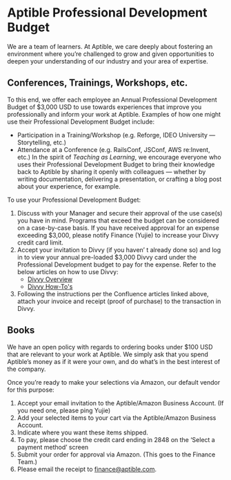 # Aptible Professional Development Budget

We are a team of learners. At Aptible, we care deeply about fostering an environment where you’re challenged to grow and given opportunities to deepen your understanding of our industry and your area of expertise.
## Conferences, Trainings, Workshops, etc.
To this end, we offer each employee an Annual Professional Development Budget of $3,000 USD to use towards experiences that improve you professionally and inform your work at 	Aptible. Examples of how one might use their Professional Development Budget include:
- Participation in a Training/Workshop (e.g. Reforge, IDEO University — Storytelling, etc.)
- Attendance at a Conference (e.g. RailsConf, JSConf, AWS re:Invent, etc.)
In the spirit of _Teaching as Learning_, we encourage everyone who uses their Professional Development Budget to bring their knowledge back to Aptible by sharing it openly with colleagues — whether by writing documentation, delivering a presentation, or crafting a blog post about your experience, for example.

To use your Professional Development Budget:
1. Discuss with your Manager and secure their approval of the use case(s) you have in mind. Programs that exceed the budget can be considered on a case-by-case basis. If you have received approval for an expense exceeding $3,000, please notify Finance (Yujie) to increase your Divvy credit card limit.
2. Accept your invitation to Divvy (if you haven’	t already done so) and log in to view your annual pre-loaded $3,000 Divvy card under the Professional Development budget to pay for the expense. Refer to the below articles on how to use Divvy:
    - [Divvy Overview](https://aptible.atlassian.net/wiki/spaces/FIN/pages/1082425347/Divvy)
    - [Divvy How-To's](https://aptible.atlassian.net/wiki/spaces/FIN/pages/1081966696/Divvy+How-To+s)
3. Following the instructions per the Confluence articles linked above, attach your invoice and receipt (proof of purchase) to the transaction in Divvy.
## Books
We have an open policy with regards to ordering books under $100 USD that are relevant to your work at Aptible. We simply ask that you spend Aptible’s money as if it were your own, and do what’s in the best interest of the company.

Once you’re ready to make your selections via Amazon, our default vendor for this purpose:
1. Accept your email invitation to the Aptible/Amazon Business Account. (If you need one, please ping Yujie)
2. Add your selected items to your cart via the Aptible/Amazon Business Account.
3. Indicate where you want these items shipped.
4. To pay, please choose the credit card ending in 2848 on the ‘Select a payment method’ screen
5. Submit your order for approval via Amazon. (This goes to the Finance Team.)
6. Please email the receipt to finance@aptible.com.

